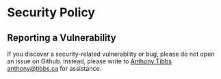 # Security Policy

## Reporting a Vulnerability

If you discover a security-related vulnerability or bug, please do not open an issue on Github. Instead,
please write to [Anthony Tibbs <anthony@tibbs.ca>](mailto:anthony@tibbs.ca) for assistance.

